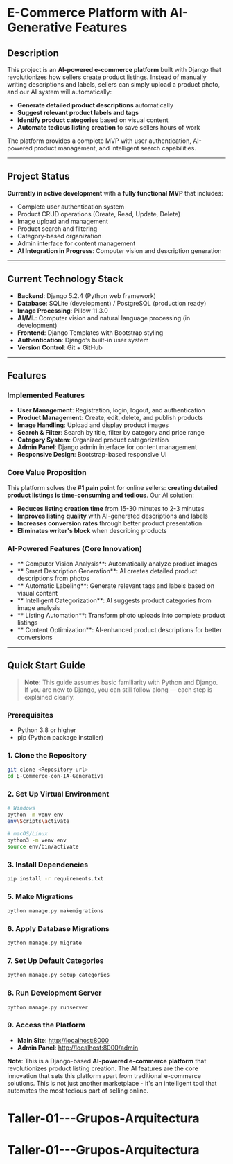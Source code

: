 # E-Commerce Platform with AI-Generative Features

## Description
This project is an **AI-powered e-commerce platform** built with Django that revolutionizes how sellers create product listings. Instead of manually writing descriptions and labels, sellers can simply upload a product photo, and our AI system will automatically:

- **Generate detailed product descriptions** automatically
- **Suggest relevant product labels and tags** 
- **Identify product categories** based on visual content
- **Automate tedious listing creation** to save sellers hours of work

The platform provides a complete MVP with user authentication, AI-powered product management, and intelligent search capabilities.

---

## Project Status
**Currently in active development** with a **fully functional MVP** that includes:
- Complete user authentication system
- Product CRUD operations (Create, Read, Update, Delete)
- Image upload and management
- Product search and filtering
- Category-based organization
- Admin interface for content management
- **AI Integration in Progress**: Computer vision and description generation

---

## Current Technology Stack
- **Backend**: Django 5.2.4 (Python web framework)
- **Database**: SQLite (development) / PostgreSQL (production ready)
- **Image Processing**: Pillow 11.3.0
- **AI/ML**: Computer vision and natural language processing (in development)
- **Frontend**: Django Templates with Bootstrap styling
- **Authentication**: Django's built-in user system
- **Version Control**: Git + GitHub

---

## Features

### **Implemented Features**
- **User Management**: Registration, login, logout, and authentication
- **Product Management**: Create, edit, delete, and publish products
- **Image Handling**: Upload and display product images
- **Search & Filter**: Search by title, filter by category and price range
- **Category System**: Organized product categorization
- **Admin Panel**: Django admin interface for content management
- **Responsive Design**: Bootstrap-based responsive UI

### **Core Value Proposition**
This platform solves the **#1 pain point** for online sellers: **creating detailed product listings is time-consuming and tedious**. Our AI solution:
- **Reduces listing creation time** from 15-30 minutes to 2-3 minutes
- **Improves listing quality** with AI-generated descriptions and labels
- **Increases conversion rates** through better product presentation
- **Eliminates writer's block** when describing products

### **AI-Powered Features (Core Innovation)**
- ** Computer Vision Analysis**: Automatically analyze product images
- ** Smart Description Generation**: AI creates detailed product descriptions from photos
- ** Automatic Labeling**: Generate relevant tags and labels based on visual content
- ** Intelligent Categorization**: AI suggests product categories from image analysis
- ** Listing Automation**: Transform photo uploads into complete product listings
- ** Content Optimization**: AI-enhanced product descriptions for better conversions

---

##  Quick Start Guide
> **Note:** This guide assumes basic familiarity with Python and Django.  
> If you are new to Django, you can still follow along — each step is explained clearly.

### Prerequisites
- Python 3.8 or higher
- pip (Python package installer)

### 1. **Clone the Repository**
```bash
git clone <Repository-url>
cd E-Commerce-con-IA-Generativa
```

### 2. **Set Up Virtual Environment**
```bash
# Windows
python -m venv env
env\Scripts\activate

# macOS/Linux
python3 -m venv env
source env/bin/activate
```

### 3. **Install Dependencies**
```bash
pip install -r requirements.txt
```

### 5. **Make Migrations**
```bash
python manage.py makemigrations
```

### 6. **Apply Database Migrations**
```bash
python manage.py migrate
```

### 7. **Set Up Default Categories**
```bash
python manage.py setup_categories
```


### 8. **Run Development Server**
```bash
python manage.py runserver
```

### 9. **Access the Platform**
- **Main Site**: [http://localhost:8000](http://localhost:8000)
- **Admin Panel**: [http://localhost:8000/admin](http://localhost:8000/admin)


**Note**: This is a Django-based **AI-powered e-commerce platform** that revolutionizes product listing creation. The AI features are the core innovation that sets this platform apart from traditional e-commerce solutions. This is not just another marketplace - it's an intelligent tool that automates the most tedious part of selling online.
# Taller-01---Grupos-Arquitectura
# Taller-01---Grupos-Arquitectura
